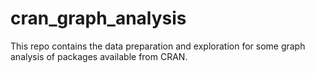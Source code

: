 # cran_graph_analysis
This repo contains the data preparation and exploration for some graph analysis of packages available from CRAN.
